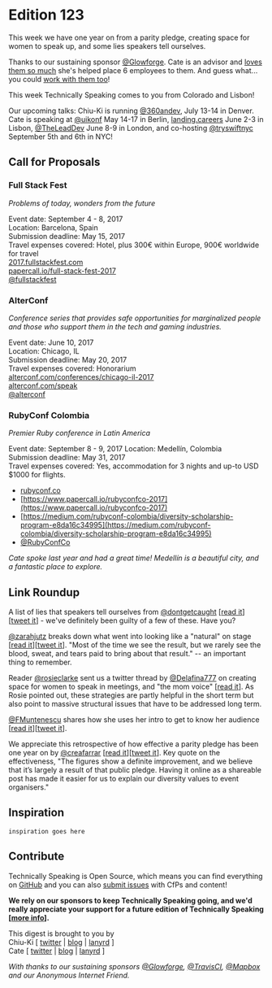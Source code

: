 # Edition 123

This week we have one year on from a parity pledge, creating space for women to speak up, and some lies speakers tell ourselves.

Thanks to our sustaining sponsor [@Glowforge](http://twitter.com/glowforge). Cate is an advisor and [loves them so much](https://cate.blog/2015/10/21/lasers-and-practical-skills/) she's helped place 6 employees to them. And guess what... you could [work with them too](https://glowforge.com/jobs/)!  

This week Technically Speaking comes to you from Colorado and Lisbon!

Our upcoming talks: Chiu-Ki is running [@360andev](http://twitter.com/360andev), July 13-14 in Denver. Cate is speaking at [@uikonf](http://twitter.com/uikonf) May 14-17 in Berlin, [landing.careers](https://landing.careers/) June 2-3 in Lisbon, [@TheLeadDev](http://twitter.com/theleaddev) June 8-9 in London, and co-hosting [@tryswiftnyc](http://twitter.com/tryswiftnyc) September 5th and 6th in NYC!


## Call for Proposals

### Full Stack Fest
*Problems of today, wonders from the future*

Event date: September 4 - 8, 2017  
Location: Barcelona, Spain  
Submission deadline: May 15, 2017  
Travel expenses covered: Hotel, plus 300€ within Europe, 900€ worldwide for travel  
[2017.fullstackfest.com](https://2017.fullstackfest.com)  
[papercall.io/full-stack-fest-2017](https://www.papercall.io/full-stack-fest-2017)  
[@fullstackfest](https://twitter.com/fullstackfest)


### AlterConf
*Conference series that provides safe opportunities for marginalized people and those who support them in the tech and gaming industries.*

Event date: June 10, 2017  
Location: Chicago, IL  
Submission deadline: May 20, 2017  
Travel expenses covered: Honorarium  
[alterconf.com/conferences/chicago-il-2017](https://www.alterconf.com/conferences/chicago-il-2017)  
[alterconf.com/speak](https://alterconf.com/speak)  
[@alterconf](https://twitter.com/alterconf)


### RubyConf Colombia
*Premier Ruby conference in Latin America*

Event date: September 8 - 9, 2017
Location: Medellín, Colombia  
Submission deadline: May 31, 2017  
Travel expenses covered: Yes, accommodation for 3 nights and up-to USD $1000 for flights.  

* [rubyconf.co](http://www.rubyconf.co/)
* [https://www.papercall.io/rubyconfco-2017](https://www.papercall.io/rubyconfco-2017)
* [https://medium.com/rubyconf-colombia/diversity-scholarship-program-e8da16c34995](https://medium.com/rubyconf-colombia/diversity-scholarship-program-e8da16c34995)
* [@RubyConfCo](https://twitter.com/rubyconfco)

*Cate spoke last year and had a great time! Medellín is a beautiful city, and a fantastic place to explore.*


## Link Roundup

A list of lies that speakers tell ourselves from [@dontgetcaught](http://twitter.com/dontgetcaught) [[read it](http://eloquentwoman.blogspot.pt/2017/04/39-lies-myths-and-mistaken-notions.html)][[tweet it](https://twitter.com/home?status=39%20lies%2C%20myths%2C%20and%20mistaken%20notions%20speakers%20tell%20themselves%20by%20%40dontgetcaught%20http%3A//eloquentwoman.blogspot.pt/2017/04/39-lies-myths-and-mistaken-notions.html%20via%20%40techspeakdigest)] - we've definitely been guilty of a few of these. Have you?

[@zarahjutz](http://twitter.com/zarahjutz) breaks down what went into looking like a "natural" on stage [[read it](http://zdominguez.com/2017/04/17/all-it-takes-patience.html)][[tweet it](https://twitter.com/home?status=All%20You%20Need%20is%20Just%20a%20Little%20Patience%20by%20%40zarahjutz%20http%3A//zdominguez.com/2017/04/17/all-it-takes-patience.html%20via%20%40techspeakdigest)]. "Most of the time we see the result, but we rarely see the blood, sweat, and tears paid to bring about that result." -- an important thing to remember.

Reader [@rosieclarke](www.twitter.com/rosieclarke) sent us a twitter thread by [@Delafina777](http://twitter.com/Delafina777) on creating space for women to speak in meetings, and "the mom voice" [[read it](https://twitter.com/Delafina777/status/846600201108303872)]. As Rosie pointed out, these strategies are partly helpful in the short term but also point to massive structural issues that have to be addressed long term.

[@FMuntenescu](https://twitter.com/FMuntenescu) shares how she uses her intro to get to know her audience [[read it](https://medium.com/upday-devs/about-intros-nerves-and-discovering-yourself-2b839f4a361a)][[tweet it](https://twitter.com/home?status=About%20Intros%2C%20Nerves%20and%20Discovering%20Yourself%20by%20%40FMuntenescu%20https%3A//medium.com/upday-devs/about-intros-nerves-and-discovering-yourself-2b839f4a361a%20via%20%40techspeakdigest)].

We appreciate this retrospective of how effective a parity pledge has been one year on by [@creafarrar](https://twitter.com/creafarrar) [[read it](https://gds.blog.gov.uk/2017/03/09/the-gds-parity-pledge-one-year-on/)][[tweet it](https://twitter.com/home?status=The%20%40gdsteam%20Parity%20Pledge%2C%20one%20year%20on%20%7C%20Government%20Digital%20Service%20by%20%40creafarrar%20https%3A//gds.blog.gov.uk/2017/03/09/the-gds-parity-pledge-one-year-on/%20via%20%40techspeakdigest)]. Key quote on the effectiveness, "The figures show a definite improvement, and we believe that it’s largely a result of that public pledge. Having it online as a shareable post has made it easier for us to explain our diversity values to event organisers."

## Inspiration

`inspiration goes here`  

## Contribute

Technically Speaking is Open Source, which means you can find everything on [GitHub](https://github.com/catehstn/technically-speaking/) and you can also [submit issues](https://github.com/catehstn/technically-speaking/issues/new) with CfPs and content!

**We rely on our sponsors to keep Technically Speaking going, and we'd really appreciate your support for a future edition of Technically Speaking [[more info](http://www.techspeak.email/sponsorship/)].**  


This digest is brought to you by  
Chiu-Ki [ [twitter](https://twitter.com/chiuki) | [blog](http://blog.sqisland.com/) | [lanyrd](http://lanyrd.com/profile/chiuki/) ]  
Cate [ [twitter](https://twitter.com/catehstn) | [blog](http://www.cate.blog/) | [lanyrd](http://lanyrd.com/profile/catehstn/) ]

*With thanks to our sustaining sponsors [@Glowforge](http://twitter.com/glowforge), [@TravisCI](http://twitter.com/travisci), [@Mapbox](http://twitter.com/mapbox) and our Anonymous Internet Friend.*
